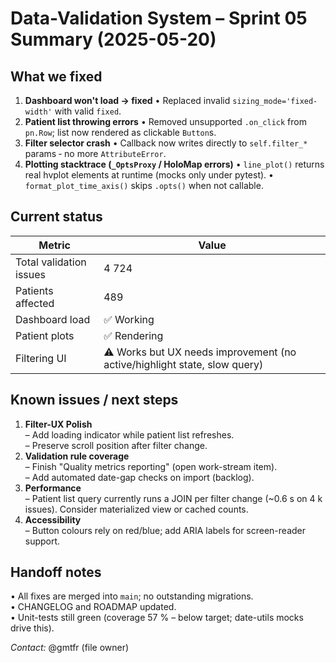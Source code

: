 # Data-Validation System – Sprint 05 Summary (2025-05-20)

## What we fixed

1. **Dashboard won't load → fixed**
   • Replaced invalid `sizing_mode='fixed-width'` with valid `fixed`.
2. **Patient list throwing errors**
   • Removed unsupported `.on_click` from `pn.Row`; list now rendered as clickable `Button`s.
3. **Filter selector crash**
   • Callback now writes directly to `self.filter_*` params ‑ no more `AttributeError`.
4. **Plotting stacktrace (`_OptsProxy` / HoloMap errors)**
   • `line_plot()` returns real hvplot elements at runtime (mocks only under pytest).
   • `format_plot_time_axis()` skips `.opts()` when not callable.

## Current status

| Metric | Value |
|--------|-------|
| Total validation issues | 4 724 |
| Patients affected | 489 |
| Dashboard load | ✅ Working |
| Patient plots | ✅ Rendering |
| Filtering UI | ⚠ Works but UX needs improvement (no active/highlight state, slow query) |

## Known issues / next steps

1. **Filter-UX Polish**  
   – Add loading indicator while patient list refreshes.  
   – Preserve scroll position after filter change.
2. **Validation rule coverage**  
   – Finish "Quality metrics reporting" (open work-stream item).  
   – Add automated date-gap checks on import (backlog).
3. **Performance**  
   – Patient list query currently runs a JOIN per filter change (~0.6 s on 4 k issues). Consider materialized view or cached counts.
4. **Accessibility**  
   – Button colours rely on red/blue; add ARIA labels for screen-reader support.

## Handoff notes

• All fixes are merged into `main`; no outstanding migrations.  
• CHANGELOG and ROADMAP updated.  
• Unit-tests still green (coverage 57 % – below target; date-utils mocks drive this).

_Contact:_ @gmtfr (file owner) 
